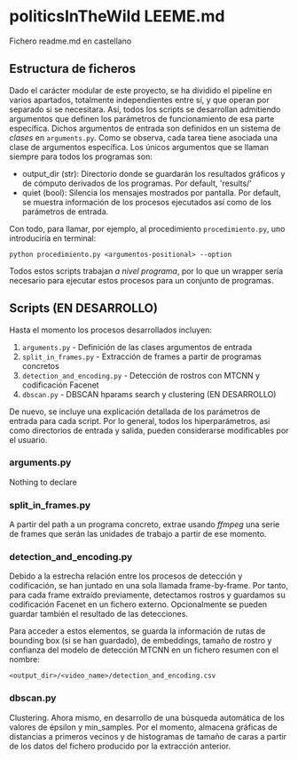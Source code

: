 # politicsInTheWild LEEME.md

Fichero readme.md en castellano

## Estructura de ficheros

Dado el carácter modular de este proyecto, se ha dividido el pipeline en varios apartados, totalmente independientes entre sí, y que operan por separado si se necesitara. Así, todos los scripts se desarrollan admitiendo argumentos que definen los parámetros de funcionamiento de esa parte específica. Dichos argumentos de entrada son definidos en un
sistema de *clases* en `arguments.py`. Como se observa, cada tarea tiene asociada una clase de argumentos específica. Los únicos argumentos que se llaman siempre para todos los programas son:
- output_dir (str): Directorio donde se guardarán los resultados gráficos y de cómputo derivados de los programas. Por default, 'results/'
- quiet (bool): Silencia los mensajes mostrados por pantalla. Por default, se muestra información  de los procesos ejecutados así como de los parámetros de entrada.

Con todo, para llamar, por ejemplo, al procedimiento `procedimiento.py`, uno introduciría en terminal:
```
python procedimiento.py <argumentos-positional> --option
``` 

Todos estos scripts trabajan *a nivel programa*, por lo que un wrapper sería necesario para ejecutar estos procesos para un conjunto de programas.

## Scripts (EN DESARROLLO)

Hasta el momento los procesos desarrollados incluyen:
1. `arguments.py` - Definición de las clases argumentos de entrada
2. `split_in_frames.py` - Extracción de frames a partir de programas concretos
3. `detection_and_encoding.py` - Detección de rostros con MTCNN y codificación Facenet
4. `dbscan.py` - DBSCAN hparams search y clustering (EN DESARROLLO)

De nuevo, se incluye una explicación detallada de los parámetros de entrada para cada script. Por lo general, todos los hiperparámetros, así como directorios de entrada y salida, pueden considerarse modificables por el usuario.

### arguments.py

Nothing to declare

### split_in_frames.py

A partir del path a un programa concreto, extrae usando *ffmpeg* una serie de frames que serán las unidades de trabajo a partir de ese momento.

### detection_and_encoding.py

Debido a la estrecha relación entre los procesos de detección y codificación, se han juntado en una sola llamada frame-by-frame. Por tanto, para cada frame extraído previamente, detectamos rostros y guardamos su codificación Facenet en un fichero externo. Opcionalmente se pueden guardar también el resultado de las detecciones. 

Para acceder a estos elementos, se guarda la información de rutas de bounding box (si se han guardado), de embeddings, tamaño de rostro y confianza del modelo de detección MTCNN en un fichero resumen con el nombre:
```
<output_dir>/<video_name>/detection_and_encoding.csv
```

### dbscan.py

Clustering. Ahora mismo, en desarrollo de una búsqueda automática de los valores de épsilon y min_samples. Por el momento, almacena gráficas de distancias a primeros vecinos y de histogramas de tamaño de caras a partir de los datos del fichero producido por la extracción anterior.


